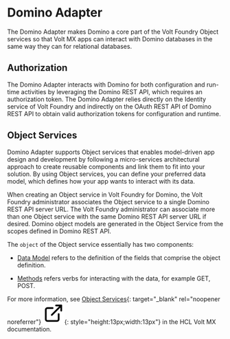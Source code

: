 # Domino Adapter

The Domino Adapter makes Domino a core part of the Volt Foundry Object services so that Volt MX apps can interact with Domino databases in the same way they can for relational databases.

## Authorization

The Domino Adapter interacts with Domino for both configuration and run-time activities by leveraging the Domino REST API, which requires an authorization token. The Domino Adapter relies directly on the Identity service of Volt Foundry and indirectly on the OAuth REST API of Domino REST API to obtain valid authorization tokens for configuration and runtime.

## Object Services

Domino Adapter supports Object services that enables model-driven app design and development by following a micro-services architectural approach to create reusable components and link them to fit into your solution. By using Object services, you can define your preferred data model, which defines how your app wants to interact with its data.

When creating an Object service in Volt Foundry for Domino, the Volt Foundry administrator associates the Object service to a single Domino REST API server URL. The Volt Foundry administrator can associate more than one Object service with the same Domino REST API server URL if desired. Domino object models are generated in the Object Service from the scopes defined in Domino REST API.

The `object` of the Object service essentially has two components:

- [Data Model](datamodel.md) refers to the definition of the fields that comprise the object definition.

- [Methods](method.md) refers verbs for interacting with the data, for example GET, POST.

For more information, see [Object Services](https://help.hcl-software.com/voltmx/v10/Foundry/voltmx_foundry_user_guide/Content/Objectservices.html "Link opens a new tab"){: target="_blank" rel="noopener noreferrer"}&nbsp;![link image](../../assets/images/external-link.svg){: style="height:13px;width:13px"} in the HCL Volt MX documentation.

